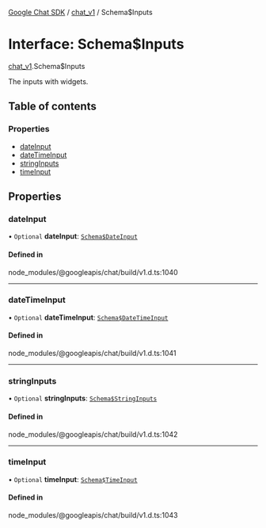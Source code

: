 [Google Chat SDK](../README.md) / [chat\_v1](../modules/chat_v1.md) / Schema$Inputs

# Interface: Schema$Inputs

[chat_v1](../modules/chat_v1.md).Schema$Inputs

The inputs with widgets.

## Table of contents

### Properties

- [dateInput](chat_v1.Schema_Inputs.md#dateinput)
- [dateTimeInput](chat_v1.Schema_Inputs.md#datetimeinput)
- [stringInputs](chat_v1.Schema_Inputs.md#stringinputs)
- [timeInput](chat_v1.Schema_Inputs.md#timeinput)

## Properties

### dateInput

• `Optional` **dateInput**: [`Schema$DateInput`](chat_v1.Schema_DateInput.md)

#### Defined in

node_modules/@googleapis/chat/build/v1.d.ts:1040

___

### dateTimeInput

• `Optional` **dateTimeInput**: [`Schema$DateTimeInput`](chat_v1.Schema_DateTimeInput.md)

#### Defined in

node_modules/@googleapis/chat/build/v1.d.ts:1041

___

### stringInputs

• `Optional` **stringInputs**: [`Schema$StringInputs`](chat_v1.Schema_StringInputs.md)

#### Defined in

node_modules/@googleapis/chat/build/v1.d.ts:1042

___

### timeInput

• `Optional` **timeInput**: [`Schema$TimeInput`](chat_v1.Schema_TimeInput.md)

#### Defined in

node_modules/@googleapis/chat/build/v1.d.ts:1043
